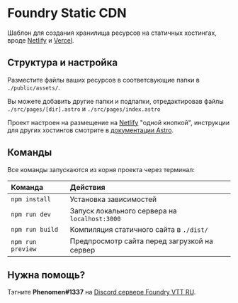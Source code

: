 # Foundry Static CDN

Шаблон для создания хранилища ресурсов на статичных хостингах, вроде [Netlify](https://www.netlify.com/) и [Vercel](https://vercel.com/).

## Структура и настройка

Разместите файлы ваших ресурсов в соответсвующие папки в `./public/assets/`.

Вы можете добавить другие папки и подпапки, отредактировав файлы `./src/pages/[dir].astro` и `./src/pages/index.astro`

Проект настроен на размещение на [Netlify](https://www.netlify.com/) "одной кнопкой", инструкции для других хостингов смотрите в [документации Astro](https://docs.astro.build/en/guides/deploy/).

## Команды

Все команды запускаются из корня проекта через терминал:

| Команда           | Действия                                      |
| :---------------- | :-------------------------------------------- |
| `npm install`     | Установка зависимостей                        |
| `npm run dev`     | Запуск локального сервера на `localhost:3000` |
| `npm run build`   | Компиляция статичного сайта в `./dist/`       |
| `npm run preview` | Предпросмотр сайта перед загрузкой на сервер  |

## Нужна помощь?

Тэгните **Phenomen#1337** на [Discord сервере Foundry VTT RU](https://discord.gg/Z2CXFy35WF).
